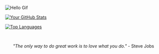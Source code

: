![Hello Gif](https://media1.tenor.com/m/BbZnw0Mc1mUAAAAd/crow-smart.gif)

<p align="left">
  <a href="https://github.com/your-github-username">
    <img src="https://github-readme-stats.vercel.app/api?username=Utartizan&show_icons=true&theme=dracula" alt="Your GitHub Stats" />
  </a>
</p>
<p align="left">
  <a href="https://github.com/your-github-username">
    <img src="https://github-readme-stats.vercel.app/api/top-langs/?username=Utartizan&layout=compact&theme=dracula" alt="Top Languages" />
  </a>
</p>

<br>
<p align="center"><i>"The only way to do great work is to love what you do."</i> - Steve Jobs</p>
<br>
